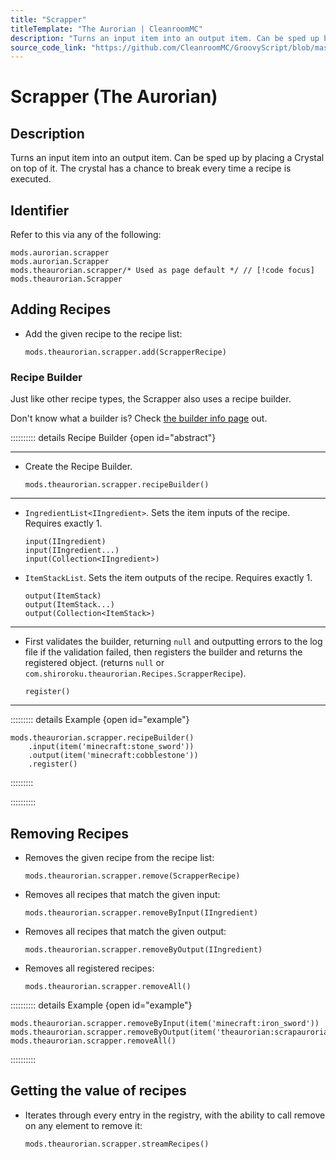 ```yaml
---
title: "Scrapper"
titleTemplate: "The Aurorian | CleanroomMC"
description: "Turns an input item into an output item. Can be sped up by placing a Crystal on top of it. The crystal has a chance to break every time a recipe is executed."
source_code_link: "https://github.com/CleanroomMC/GroovyScript/blob/master/src/main/java/com/cleanroommc/groovyscript/compat/mods/theaurorian/Scrapper.java"
---
```


# Scrapper (The Aurorian)

## Description

Turns an input item into an output item. Can be sped up by placing a Crystal on top of it. The crystal has a chance to break every time a recipe is executed.

## Identifier

Refer to this via any of the following:

```groovy:no-line-numbers {3}
mods.aurorian.scrapper
mods.aurorian.Scrapper
mods.theaurorian.scrapper/* Used as page default */ // [!code focus]
mods.theaurorian.Scrapper
```


## Adding Recipes

- Add the given recipe to the recipe list:

    ```groovy:no-line-numbers
    mods.theaurorian.scrapper.add(ScrapperRecipe)
    ```


### Recipe Builder

Just like other recipe types, the Scrapper also uses a recipe builder.

Don't know what a builder is? Check [the builder info page](../../getting_started/builder.md) out.

:::::::::: details Recipe Builder {open id="abstract"}

---

- Create the Recipe Builder.

    ```groovy:no-line-numbers
    mods.theaurorian.scrapper.recipeBuilder()
    ```

---

- `IngredientList<IIngredient>`. Sets the item inputs of the recipe. Requires exactly 1.

    ```groovy:no-line-numbers
    input(IIngredient)
    input(IIngredient...)
    input(Collection<IIngredient>)
    ```

- `ItemStackList`. Sets the item outputs of the recipe. Requires exactly 1.

    ```groovy:no-line-numbers
    output(ItemStack)
    output(ItemStack...)
    output(Collection<ItemStack>)
    ```

---

- First validates the builder, returning `null` and outputting errors to the log file if the validation failed, then registers the builder and returns the registered object. (returns `null` or `com.shiroroku.theaurorian.Recipes.ScrapperRecipe`).

    ```groovy:no-line-numbers
    register()
    ```

---

::::::::: details Example {open id="example"}
```groovy:no-line-numbers
mods.theaurorian.scrapper.recipeBuilder()
    .input(item('minecraft:stone_sword'))
    .output(item('minecraft:cobblestone'))
    .register()
```

:::::::::

::::::::::

## Removing Recipes

- Removes the given recipe from the recipe list:

    ```groovy:no-line-numbers
    mods.theaurorian.scrapper.remove(ScrapperRecipe)
    ```

- Removes all recipes that match the given input:

    ```groovy:no-line-numbers
    mods.theaurorian.scrapper.removeByInput(IIngredient)
    ```

- Removes all recipes that match the given output:

    ```groovy:no-line-numbers
    mods.theaurorian.scrapper.removeByOutput(IIngredient)
    ```

- Removes all registered recipes:

    ```groovy:no-line-numbers
    mods.theaurorian.scrapper.removeAll()
    ```

:::::::::: details Example {open id="example"}
```groovy:no-line-numbers
mods.theaurorian.scrapper.removeByInput(item('minecraft:iron_sword'))
mods.theaurorian.scrapper.removeByOutput(item('theaurorian:scrapaurorianite'))
mods.theaurorian.scrapper.removeAll()
```

::::::::::

## Getting the value of recipes

- Iterates through every entry in the registry, with the ability to call remove on any element to remove it:

    ```groovy:no-line-numbers
    mods.theaurorian.scrapper.streamRecipes()
    ```

